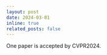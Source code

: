 ```yaml
---
layout: post
date: 2024-03-01
inline: true
related_posts: false
---
```


One paper is accepted by CVPR2024.
